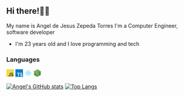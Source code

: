 ## Hi there!🚀🌌
My name is Angel de Jesus Zepeda Torres
I'm a Computer Engineer, software developer

- I'm 23 years old and I love programming and tech

### Languages

<code><img height="20" src="https://raw.githubusercontent.com/github/explore/80688e429a7d4ef2fca1e82350fe8e3517d3494d/topics/javascript/javascript.png"></code>
<code><img height="20" src="https://raw.githubusercontent.com/github/explore/80688e429a7d4ef2fca1e82350fe8e3517d3494d/topics/typescript/typescript.png"></code>
<code><img height="20" src="https://raw.githubusercontent.com/github/explore/80688e429a7d4ef2fca1e82350fe8e3517d3494d/topics/react/react.png"></code>
<code><img height="20" src="https://raw.githubusercontent.com/github/explore/80688e429a7d4ef2fca1e82350fe8e3517d3494d/topics/nodejs/nodejs.png"></code>  

[![Angel's GitHub stats](https://github-readme-stats.vercel.app/api?username=angel-zepeda&count_private=true&show_icons=true&include_all_commits=true&layout=compact&include_all_prs=true)](https://github.com/anuraghazra/github-readme-stats)
[![Top Langs](https://github-readme-stats.vercel.app/api/top-langs/?username=angel-zepeda&langs_count=8&layout=compact)](https://github.com/angel-zepeda)

<!-- ![alt typescript](https://www.vectorlogo.zone/logos/typescriptlang/typescriptlang-icon.svg)
![alt expressJS](https://www.vectorlogo.zone/logos/expressjs/expressjs-ar21.svg)
![alt mongodb](https://www.vectorlogo.zone/logos/mongodb/mongodb-ar21.svg)
![alt nodeJS](https://www.vectorlogo.zone/logos/nodejs/nodejs-icon.svg)
![alt reactJS](https://www.vectorlogo.zone/logos/reactjs/reactjs-ar21.svg) -->
